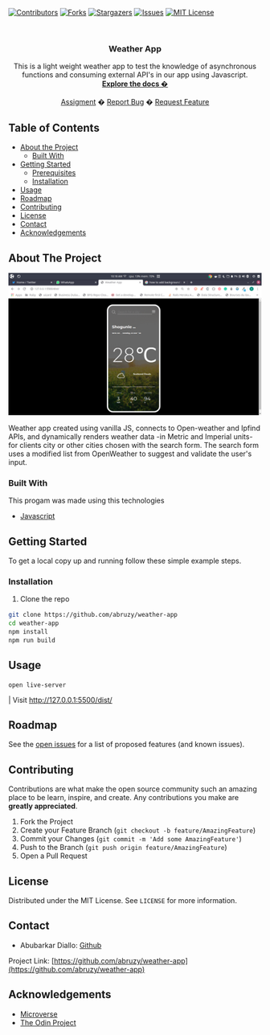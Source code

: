 
<!-- PROJECT SHIELDS -->
<!--
*** I'm using markdown "reference style" links for readability.
*** Reference links are enclosed in brackets [ ] instead of parentheses ( ).
*** See the bottom of this document for the declaration of the reference variables
*** for contributors-url, forks-url, etc. This is an optional, concise syntax you may use.
*** https://www.markdownguide.org/basic-syntax/#reference-style-links
-->
[![Contributors][contributors-shield]][contributors-url]
[![Forks][forks-shield]][forks-url]
[![Stargazers][stars-shield]][stars-url]
[![Issues][issues-shield]][issues-url]
[![MIT License][license-shield]][license-url]



<!-- PROJECT LOGO -->
<br />
<p align="center">
  <h3 align="center">Weather App</h3>
  <p align="center">
   This is a light weight weather app to test the knowledge of asynchronous functions and consuming external API's in our app using Javascript.
    <br />
    <a href="https://github.com/abruzy/weather-app/blob/master/README.md"><strong>Explore the docs �</strong></a>
    <br />
    <br />
    <a href="https://www.theodinproject.com/courses/ruby-programming/lessons/advanced-building-blocks.">Assigment</a>
    �
    <a href="https://github.com/abruzy/weather-app/issues">Report Bug</a>
    �
    <a href="https://github.com/abruzy/weather-app/issues">Request Feature</a>
  </p>
</p>



<!-- TABLE OF CONTENTS -->
## Table of Contents

* [About the Project](#about-the-project)
  * [Built With](#built-with)
* [Getting Started](#getting-started)
  * [Prerequisites](#prerequisites)
  * [Installation](#installation)
* [Usage](#usage)
* [Roadmap](#roadmap)
* [Contributing](#contributing)
* [License](#license)
* [Contact](#contact)
* [Acknowledgements](#acknowledgements)



<!-- ABOUT THE PROJECT -->
## About The Project
<img src="./img/weather-ap.png">

<!-- [![Product Name Screen Shot][product-screenshot]](https://example.com) -->

Weather app created using vanilla JS, connects to Open-weather and Ipfind APIs, and dynamically renders weather data -in Metric and Imperial units- for clients city or other cities chosen with the search form. The search form uses a modified list from OpenWeather to suggest and validate the user's input.

### Built With
This progam was made using this technologies
* [Javascript](https://developer.mozilla.org/en-US/docs/Web/JavaScript)


<!-- GETTING STARTED -->
## Getting Started

To get a local copy up and running follow these simple example steps.

### Installation

<!-- 1. Get a free API Key at [https://example.com](https://example.com) -->
1. Clone the repo
```sh
git clone https://github.com/abruzy/weather-app
cd weather-app
npm install
npm run build
```

<!-- USAGE EXAMPLES -->
## Usage
```
open live-server
```
 | Visit http://127.0.0.1:5500/dist/

<!-- ROADMAP -->
## Roadmap

See the [open issues](https://github.com/abruzy/weather-app/issues) for a list of proposed features (and known issues).


<!-- CONTRIBUTING -->
## Contributing

Contributions are what make the open source community such an amazing place to be learn, inspire, and create. Any contributions you make are **greatly appreciated**.

1. Fork the Project
2. Create your Feature Branch (`git checkout -b feature/AmazingFeature`)
3. Commit your Changes (`git commit -m 'Add some AmazingFeature'`)
4. Push to the Branch (`git push origin feature/AmazingFeature`)
5. Open a Pull Request



<!-- LICENSE -->
## License

Distributed under the MIT License. See `LICENSE` for more information.


<!-- CONTACT -->
## Contact

* Abubarkar Diallo: [Github](https://github.com/abruzy)

Project Link: [https://github.com/abruzy/weather-app](https://github.com/abruzy/weather-app)

<!-- ACKNOWLEDGEMENTS -->
## Acknowledgements
* [Microverse](https://www.microverse.org/)
* [The Odin Project](https://www.theodinproject.com/)




<!-- MARKDOWN LINKS & IMAGES -->
<!-- https://www.markdownguide.org/basic-syntax/#reference-style-links -->
[contributors-shield]: https://img.shields.io/github/contributors/abruzy/bookstore
[contributors-url]: https://github.com/abruzy/weather-app/graphs/contributors
[forks-shield]: https://img.shields.io/github/forks/abruzy/bookstore
[forks-url]: https://github.com/abruzy/weather-app/network/members
[stars-shield]: https://img.shields.io/github/stars/abruzy/bookstore
[stars-url]: https://github.com/abruzy/weather-app/stargazers
[issues-shield]: https://img.shields.io/github/issues/abruzy/bookstore
[issues-url]: https://github.com/abruzy/weather-app/issues
[license-shield]: https://img.shields.io/github/license/abruzy/bookstore
[license-url]: https://github.com/abruzy/weather-app/blob/master/LICENSE.txt


